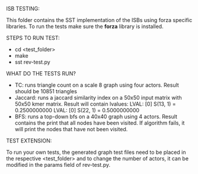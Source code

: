 ISB TESTING:

This folder contains the SST implementation of the ISBs using forza specific libraries. To run the tests make sure the **forza** library is installed. 

STEPS TO RUN TEST:
-  cd <test_folder>
-  make
-  sst rev-test.py

WHAT DO THE TESTS RUN?
-  TC: runs triangle count on a scale 8 graph using four actors.
       Result should be 10851 triangles
-  Jaccard: runs a jaccard similarity index on a 50x50 input matrix with 50x50 kmer matrix.
            Result will contain lvalues:
            LVAL: [0] S(13, 1) = 0.2500000000
            LVAL: [0] S(22, 1) = 0.5000000000
-  BFS: runs a top-down bfs on a 40x40 graph using 4 actors.
        Result contains the print that all nodes have been visited.
        If algorithm fails, it will print the nodes that have not been visited.

TEST EXTENSION:

To run your own tests, the generated graph test files need to be placed in the respective <test_folder> and to change the number of actors, it can be modified in the params field of rev-test.py.
